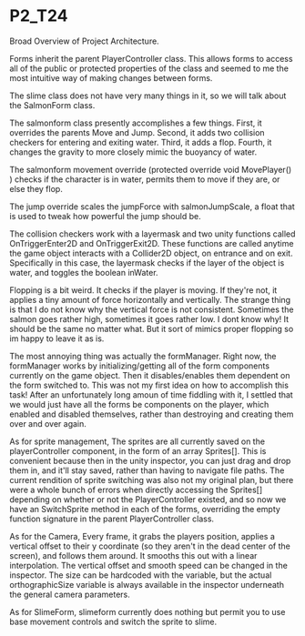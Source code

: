 # P2_T24


Broad Overview of Project Architecture.


Forms inherit the parent PlayerController class. This allows forms to access all of the public
or protected properties of the class and seemed to me the most intuitive way of making changes between forms.

The slime class does not have very many things in it, so we will talk about the SalmonForm class.

The salmonform class presently accomplishes a few things. 
First, it overrides the parents Move and Jump.
Second, it adds two collision checkers for entering and exiting water.
Third, it adds a flop.
Fourth, it changes the gravity to more closely mimic the buoyancy of water.




The salmonform movement override 
(protected override void MovePlayer() ) 
checks if the character is in water, permits them to move if they are, or else they flop.

The jump override scales the jumpForce with salmonJumpScale, a float that is  used to tweak how powerful the jump should be.

The collision checkers work with a layermask and two unity functions called
OnTriggerEnter2D and OnTriggerExit2D. 
These functions are called anytime the game object interacts with a Collider2D object, on entrance and on exit.
Specifically in this case, the layermask checks if the layer of the object is water, and toggles the boolean
inWater.

Flopping is a bit weird. It checks if the player is moving. If they're not, it applies a tiny amount of force
horizontally and vertically. 
The strange thing is that I do not know why the vertical force is not consistent.
Sometimes the salmon goes rather high, sometimes it goes rather low. I dont know why! It should be the same no
matter what. But it sort of mimics proper flopping so im happy to leave it as is.



The most annoying thing was actually the formManager.
Right now, the formManager works by initializing/getting all of the form components currently on the game object. Then it disables/enables them dependent on the form switched to.
This was not my first idea on how to accomplish this task!
After an unfortunately long amoun of time fiddling with it, I settled that we would just have all the forms be components on the player, which enabled and disabled themselves, rather than destroying and creating them over and over again.

As for sprite management,
The sprites are all currently saved on the playerController component, in the form of an array Sprites[].
This is convenient because then in the unity inspector, you can just drag and drop them in, and it'll stay saved, rather than having to navigate file paths.
The current rendition of sprite switching was also not my original plan, but there were a whole bunch of errors when directly accessing the Sprites[] depending on whether or not the PlayerController existed, and so now we have an SwitchSprite method in each of the forms, overriding the empty function signature in the parent PlayerController class.




As for the Camera,
Every frame, it grabs the players position, applies a vertical offset to their y coordinate (so they aren't in the dead center of the screen), and follows them around. It smooths this out with a linear interpolation. The vertical offset and smooth speed can be changed in the inspector. The size can be hardcoded with the variable, but the actual orthographicSize variable is always available in the inspector underneath the general camera parameters.


As for SlimeForm,
slimeform currently does nothing but permit you to use base movement controls and switch the sprite to slime.



